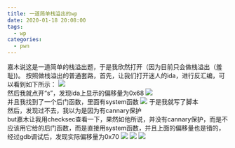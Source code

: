 ```yaml
---
title: 一道简单栈溢出的wp
date: 2020-01-18 20:08:00
tags:
  - wp
categories:
  - pwn
---
```

 嘉木说这是一道简单的栈溢出题，于是我欣然打开（因为目前只会做栈溢出（羞耻))。
按照做栈溢出的普通套路，首先，让我们打开迷人的ida，进行反汇编，可以看到如下所示：
![](1.png)
<br/>然后我就点开“s”，发现ida上显示的偏移量为0x68
![](2.png)
<br/>并且我找到了一个后门函数，里面有system函数
![](3.png)
于是我就写了脚本
<br/>然后，发现过不去，我以为是因为有cannary保护
<br/>but嘉木让我用checksec查看一下，果然如他所说，并没有cannary保护，而是不应该用它给的后门函数，而是直接用system函数，并且上面的偏移量也是错的，经过gdb调试后，发现实际偏移量为0x70
![](4.png)
![](5.png)
![](6.png)
